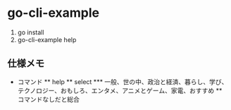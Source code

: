 # go-cli-example

1. go install
2. go-cli-example help


## 仕様メモ

* コマンド
** help
** select
*** 一般、世の中、政治と経済、暮らし、学び、テクノロジー、おもしろ、エンタメ、アニメとゲーム、家電、おすすめ
** コマンドなしだと総合